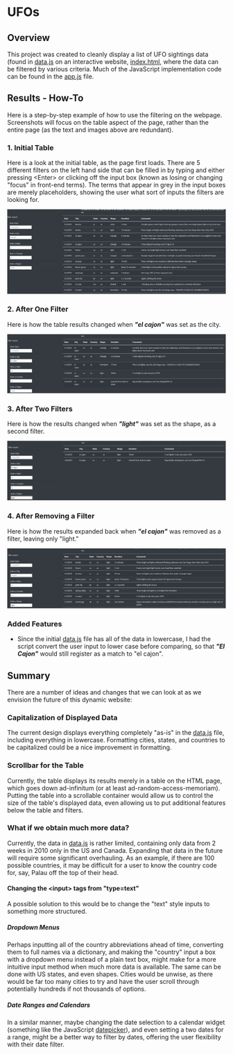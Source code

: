 # UFOs
## Overview
This project was created to cleanly display a list of UFO sightings data (found in [data.js](static/js/data.js) on an interactive website, [index.html](index.html), where the data can be filtered by various criteria.  Much of the JavaScript implementation code can be found in the [app.js](static/js/app.js) file.
## Results - How-To
Here is a step-by-step example of how to use the filtering on the webpage.  Screenshots will focus on the table aspect of the page, rather than the entire page (as the text and images above are redundant).
### 1. Initial Table
Here is a look at the initial table, as the page first loads.  There are 5 different filters on the left hand side that can be filled in by typing and either pressing \<Enter\> or clicking off the input box (known as losing or changing "focus" in front-end terms).  The terms that appear in grey in the input boxes are merely placeholders, showing the user what sort of inputs the filters are looking for.

![](unfiltered_table.png)

### 2. After One Filter
Here is how the table results changed when ***"el cajon"*** was set as the city.

![](one_filter.png)

### 3. After Two Filters
Here is how the results changed when ***"light"*** was set as the shape, as a second filter.

![](two_filters.png)

### 4. After Removing a Filter
Here is how the results expanded back when ***"el cajon"*** was removed as a filter, leaving only "light."

![](back_to_one_filter.png)

### Added Features
- Since the initial [data.js](static/js/data.js) file has all of the data in lowercase, I had the script convert the user input to lower case before comparing, so that ***"El Cajon"*** would still register as a match to "el cajon".

## Summary
There are a number of ideas and changes that we can look at as we envision the future of this dynamic website:

### Capitalization of Displayed Data
The current design displays everything completely "as-is" in the [data.js](static/js/data.js) file, including everything in lowercase.  Formatting cities, states, and countries to be capitalized could be a nice improvement in formatting.

### Scrollbar for the Table
Currently, the table displays its results merely in a table on the HTML page, which goes down ad-infinitum (or at least ad-random-access-memoriam).  Putting the table into a scrollable container would allow us to control the size of the table's displayed data, even allowing us to put additional features below the table and filters.

### What if we obtain much more data?
Currently, the data in [data.js](static/js/data.js) is rather limited, containing only data from 2 weeks in 2010 only in the US and Canada.  Expanding that data in the future will require some significant overhauling.  As an example, if there are 100 possible countries, it may be difficult for a user to know the country code for, say, Palau off the top of their head.

#### Changing the \<input\> tags from "type=text"
A possible solution to this would be to change the "text" style inputs to something more structured.

##### Dropdown Menus
Perhaps inputting all of the country abbreviations ahead of time, converting them to full names via a dictionary, and making the "country" input a box with a dropdown menu instead of a plain text box, might make for a more intuitive input method when much more data is available.  The same can be done with US states, and even shapes.  Cities would be unwise, as there would be far too many cities to try and have the user scroll through potentially hundreds if not thousands of options.

##### Date Ranges and Calendars
In a similar manner, maybe changing the date selection to a calendar widget (something like the JavaScript [datepicker](https://jqueryui.com/datepicker/)), and even setting a two dates for a range, might be a better way to filter by dates, offering the user flexibility with their date filter.
